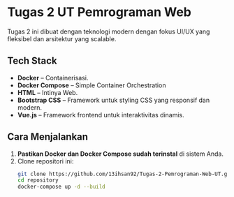 # Tugas 2 UT Pemrograman Web

Tugas 2 ini dibuat dengan teknologi modern dengan fokus UI/UX yang fleksibel dan arsitektur yang scalable.

## Tech Stack
- **Docker** – Containerisasi.
- **Docker Compose** – Simple Container Orchestration
- **HTML** – Intinya Web.
- **Bootstrap CSS** – Framework untuk styling CSS yang responsif dan modern.
- **Vue.js** – Framework frontend untuk interaktivitas dinamis.

## Cara Menjalankan
1. **Pastikan Docker dan Docker Compose sudah terinstal** di sistem Anda.
2. Clone repositori ini:
   ```sh
   git clone https://github.com/13ihsan92/Tugas-2-Pemrograman-Web-UT.git
   cd repository
   docker-compose up -d --build
